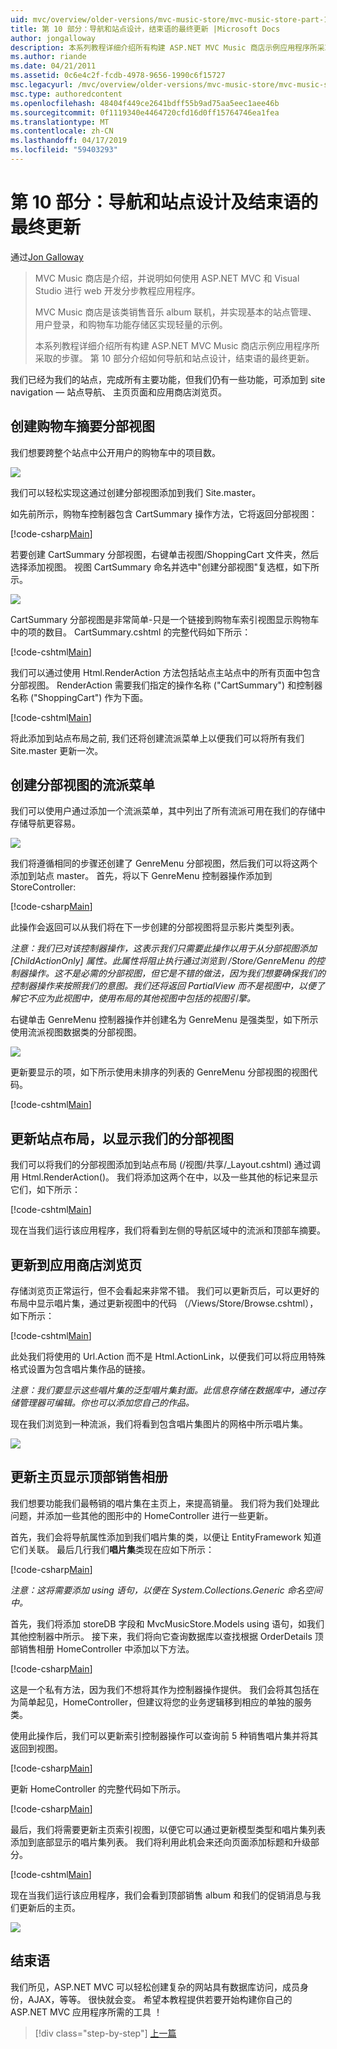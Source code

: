 ```yaml
---
uid: mvc/overview/older-versions/mvc-music-store/mvc-music-store-part-10
title: 第 10 部分：导航和站点设计，结束语的最终更新 |Microsoft Docs
author: jongalloway
description: 本系列教程详细介绍所有构建 ASP.NET MVC Music 商店示例应用程序所采取的步骤。 第 10 部分介绍了导航和 S.的最终更新...
ms.author: riande
ms.date: 04/21/2011
ms.assetid: 0c6e4c2f-fcdb-4978-9656-1990c6f15727
msc.legacyurl: /mvc/overview/older-versions/mvc-music-store/mvc-music-store-part-10
msc.type: authoredcontent
ms.openlocfilehash: 48404f449ce2641bdff55b9ad75aa5eec1aee46b
ms.sourcegitcommit: 0f1119340e4464720cfd16d0ff15764746ea1fea
ms.translationtype: MT
ms.contentlocale: zh-CN
ms.lasthandoff: 04/17/2019
ms.locfileid: "59403293"
---
```

# <a name="part-10-final-updates-to-navigation-and-site-design-conclusion"></a>第 10 部分：导航和站点设计及结束语的最终更新

通过[Jon Galloway](https://github.com/jongalloway)

> MVC Music 商店是介绍，并说明如何使用 ASP.NET MVC 和 Visual Studio 进行 web 开发分步教程应用程序。  
>   
> MVC Music 商店是该类销售音乐 album 联机，并实现基本的站点管理、 用户登录，和购物车功能存储区实现轻量的示例。  
>   
> 本系列教程详细介绍所有构建 ASP.NET MVC Music 商店示例应用程序所采取的步骤。 第 10 部分介绍如何导航和站点设计，结束语的最终更新。


我们已经为我们的站点，完成所有主要功能，但我们仍有一些功能，可添加到 site navigation — 站点导航、 主页页面和应用商店浏览页。

## <a name="creating-the-shopping-cart-summary-partial-view"></a>创建购物车摘要分部视图

我们想要跨整个站点中公开用户的购物车中的项目数。

![](mvc-music-store-part-10/_static/image1.png)

我们可以轻松实现这通过创建分部视图添加到我们 Site.master。

如先前所示，购物车控制器包含 CartSummary 操作方法，它将返回分部视图：

[!code-csharp[Main](mvc-music-store-part-10/samples/sample1.cs)]

若要创建 CartSummary 分部视图，右键单击视图/ShoppingCart 文件夹，然后选择添加视图。 视图 CartSummary 命名并选中"创建分部视图"复选框，如下所示。

![](mvc-music-store-part-10/_static/image2.png)

CartSummary 分部视图是非常简单-只是一个链接到购物车索引视图显示购物车中的项的数目。 CartSummary.cshtml 的完整代码如下所示：

[!code-cshtml[Main](mvc-music-store-part-10/samples/sample2.cshtml)]

我们可以通过使用 Html.RenderAction 方法包括站点主站点中的所有页面中包含分部视图。 RenderAction 需要我们指定的操作名称 ("CartSummary") 和控制器名称 ("ShoppingCart") 作为下面。

[!code-cshtml[Main](mvc-music-store-part-10/samples/sample3.cshtml)]

将此添加到站点布局之前, 我们还将创建流派菜单上以便我们可以将所有我们 Site.master 更新一次。

## <a name="creating-the-genre-menu-partial-view"></a>创建分部视图的流派菜单

我们可以使用户通过添加一个流派菜单，其中列出了所有流派可用在我们的存储中存储导航更容易。

![](mvc-music-store-part-10/_static/image3.png)

我们将遵循相同的步骤还创建了 GenreMenu 分部视图，然后我们可以将这两个添加到站点 master。 首先，将以下 GenreMenu 控制器操作添加到 StoreController:

[!code-csharp[Main](mvc-music-store-part-10/samples/sample4.cs)]

此操作会返回可以从我们将在下一步创建的分部视图将显示影片类型列表。

*注意：我们已对该控制器操作，这表示我们只需要此操作以用于从分部视图添加 [ChildActionOnly] 属性。此属性将阻止执行通过浏览到 /Store/GenreMenu 的控制器操作。这不是必需的分部视图，但它是不错的做法，因为我们想要确保我们的控制器操作来按照我们的意图。我们还将返回 PartialView 而不是视图中，以便了解它不应为此视图中，使用布局的其他视图中包括的视图引擎。*

右键单击 GenreMenu 控制器操作并创建名为 GenreMenu 是强类型，如下所示使用流派视图数据类的分部视图。

![](mvc-music-store-part-10/_static/image4.png)

更新要显示的项，如下所示使用未排序的列表的 GenreMenu 分部视图的视图代码。

[!code-cshtml[Main](mvc-music-store-part-10/samples/sample5.cshtml)]

## <a name="updating-site-layout-to-display-our-partial-views"></a>更新站点布局，以显示我们的分部视图

我们可以将我们的分部视图添加到站点布局 (/视图/共享/\_Layout.cshtml) 通过调用 Html.RenderAction()。 我们将添加这两个在中，以及一些其他的标记来显示它们，如下所示：

[!code-cshtml[Main](mvc-music-store-part-10/samples/sample6.cshtml)]

现在当我们运行该应用程序，我们将看到左侧的导航区域中的流派和顶部车摘要。

## <a name="update-to-the-store-browse-page"></a>更新到应用商店浏览页

存储浏览页正常运行，但不会看起来非常不错。 我们可以更新页后，可以更好的布局中显示唱片集，通过更新视图中的代码 （/Views/Store/Browse.cshtml），如下所示：

[!code-cshtml[Main](mvc-music-store-part-10/samples/sample7.cshtml)]

此处我们将使用的 Url.Action 而不是 Html.ActionLink，以便我们可以将应用特殊格式设置为包含唱片集作品的链接。

*注意：我们要显示这些唱片集的泛型唱片集封面。此信息存储在数据库中，通过存储管理器可编辑。你也可以添加您自己的作品。*

现在我们浏览到一种流派，我们将看到包含唱片集图片的网格中所示唱片集。

![](mvc-music-store-part-10/_static/image5.png)

## <a name="updating-the-home-page-to-show-top-selling-albums"></a>更新主页显示顶部销售相册

我们想要功能我们最畅销的唱片集在主页上，来提高销量。 我们将为我们处理此问题，并添加一些其他的图形中的 HomeController 进行一些更新。

首先，我们会将导航属性添加到我们唱片集的类，以便让 EntityFramework 知道它们关联。 最后几行我们**唱片集**类现在应如下所示：

[!code-csharp[Main](mvc-music-store-part-10/samples/sample8.cs)]

*注意：这将需要添加 using 语句，以便在 System.Collections.Generic 命名空间中。*

首先，我们将添加 storeDB 字段和 MvcMusicStore.Models using 语句，如我们其他控制器中所示。 接下来，我们将向它查询数据库以查找根据 OrderDetails 顶部销售相册 HomeController 中添加以下方法。

[!code-csharp[Main](mvc-music-store-part-10/samples/sample9.cs)]

这是一个私有方法，因为我们不想将其作为控制器操作提供。 我们会将其包括在为简单起见，HomeController，但建议将您的业务逻辑移到相应的单独的服务类。

使用此操作后，我们可以更新索引控制器操作可以查询前 5 种销售唱片集并将其返回到视图。

[!code-csharp[Main](mvc-music-store-part-10/samples/sample10.cs)]

更新 HomeController 的完整代码如下所示。

[!code-csharp[Main](mvc-music-store-part-10/samples/sample11.cs)]

最后，我们将需要更新主页索引视图，以便它可以通过更新模型类型和唱片集列表添加到底部显示的唱片集列表。 我们将利用此机会来还向页面添加标题和升级部分。

[!code-cshtml[Main](mvc-music-store-part-10/samples/sample12.cshtml)]

现在当我们运行该应用程序，我们会看到顶部销售 album 和我们的促销消息与我们更新后的主页。

![](mvc-music-store-part-10/_static/image1.jpg)

## <a name="conclusion"></a>结束语

我们所见，ASP.NET MVC 可以轻松创建复杂的网站具有数据库访问，成员身份，AJAX，等等。 很快就会变。 希望本教程提供若要开始构建你自己的 ASP.NET MVC 应用程序所需的工具 ！


> [!div class="step-by-step"]
> [上一篇](mvc-music-store-part-9.md)
